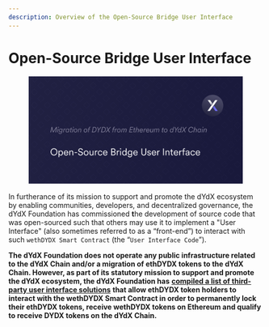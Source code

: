 ```yaml
---
description: Overview of the Open-Source Bridge User Interface
---
```


# Open-Source Bridge User Interface

<figure><img src="../.gitbook/assets/Open-Source Bridge User Interface.png" alt=""><figcaption></figcaption></figure>

In furtherance of its mission to support and promote the dYdX ecosystem by enabling communities, developers, and decentralized governance, the dYdX Foundation has commissioned **t**he development of source code that was open-sourced such that others may use it to implement a "User Interface" (also sometimes referred to as a “front-end”) to interact with such `wethDYDX Smart Contract` (the “`User Interface Code`”).

**The dYdX Foundation does not operate any public infrastructure related to the dYdX Chain and/or a migration of ethDYDX tokens to the dYdX Chain. However, as part of its statutory mission to support and promote the dYdX ecosystem, the dYdX Foundation has** [**compiled a list of third-party user interface solutions**](https://www.dydx.foundation/public-bridge-uis) **that allow ethDYDX token holders to interact with the wethDYDX Smart Contract in order to permanently lock their ethDYDX tokens, receive wethDYDX tokens on Ethereum and qualify to receive DYDX tokens on the dYdX Chain.**
